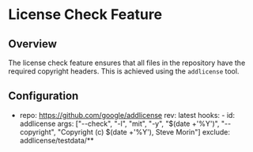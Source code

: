 # License Check Feature

## Overview
The license check feature ensures that all files in the repository have the required copyright headers. This is achieved using the `addlicense` tool.

## Configuration
- repo: https://github.com/google/addlicense
    rev: latest
    hooks:
        - id: addlicense
        args: ["--check", "-l", "mit", "-y", "$(date +'%Y')", "--copyright", "Copyright (c) $(date +'%Y'), Steve Morin"]
        exclude: addlicense/testdata/**
